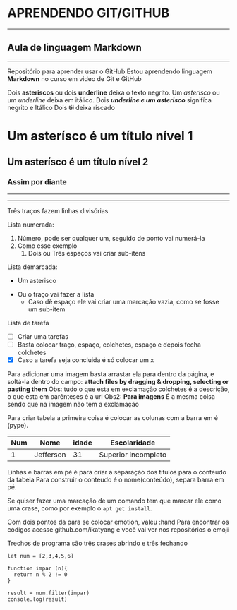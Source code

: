 # APRENDENDO GIT/GITHUB
---
## Aula de linguagem Markdown
***
Repositório para aprender usar o GitHub
Estou aprendendo linguagem **Markdown** no curso em video de Git e GitHub

Dois **asteriscos** ou dois __underline__  deixa o texto negrito.
Um *asterisco* ou um _underline_ deixa em itálico.
Dois __*underline e um asterisco*__ signifíca negrito e Itálico
Dois ~~til~~ deixa riscado

# Um asterísco é um título nível 1
## Um asterísco é um título nível 2
### Assim por diante

---
***
Três traços fazem linhas divisórias

Lista numerada:
1. Número, pode ser qualquer um, seguido de ponto vai numerá-la
1. Como esse exemplo
   1. Dois ou Três espaços vai criar sub-itens
   
Lista demarcada:
* Um asterisco
- Ou o traço vai fazer a lista
   * Caso dê espaço ele vai criar uma marcação vazia, como se fosse um sub-item
   
Lista de tarefa
- [ ] Criar uma tarefas
- [ ] Basta colocar traço, espaço, colchetes, espaço e depois fecha colchetes
- [x] Caso a tarefa seja concluida é só colocar um x

Para adicionar uma imagem basta arrastar ela para dentro da página, e soltá-la dentro do campo: **attach files by dragging & dropping, selecting or pasting them**
Obs: tudo o que esta em exclamação colchetes é a descrição, o que esta em parênteses é a url
Obs2: **Para imagens** É a mesma coisa sendo que na imagem não tem a exclamação

Para criar tabela a primeira coisa é colocar as colunas com a barra em é (pype).

Num |Nome | idade | Escolaridade
---|---|---|---
1 | Jefferson | 31 | Superior incompleto

Linhas e barras em pé é para criar a separação dos títulos para o conteudo da tabela
Para construir o conteudo é o nome(conteúdo), separa barra em pé.

Se quiser fazer uma marcação de um comando tem que marcar ele como uma crase, como por exemplo o `apt get install`.

Com dois pontos da para se colocar emotion, valeu :hand
Para encontrar os códigos acesse github.com/ikatyang e você vai ver nos repositórios o emoji

Trechos de programa são três crases abrindo e três fechando

```
let num = [2,3,4,5,6]

function impar (n){
  return n % 2 != 0
}

result = num.filter(impar)
console.log(result)
```


